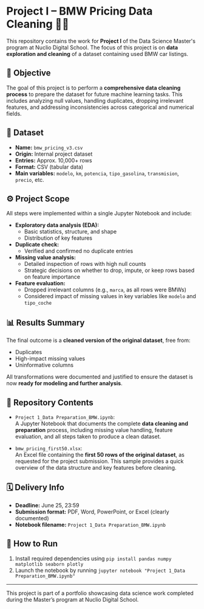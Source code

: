 # Project I – BMW Pricing Data Cleaning 🚗🧹

This repository contains the work for **Project I** of the Data Science Master's program at Nuclio Digital School. The focus of this project is on **data exploration and cleaning** of a dataset containing used BMW car listings.

## 🎯 Objective

The goal of this project is to perform a **comprehensive data cleaning process** to prepare the dataset for future machine learning tasks. This includes analyzing null values, handling duplicates, dropping irrelevant features, and addressing inconsistencies across categorical and numerical fields.

## 📂 Dataset

- **Name:** `bmw_pricing_v3.csv`
- **Origin:** Internal project dataset
- **Entries:** Approx. 10,000+ rows
- **Format:** CSV (tabular data)
- **Main variables:** `modelo`, `km`, `potencia`, `tipo_gasolina`, `transmision`, `precio`, etc.

## ⚙️ Project Scope

All steps were implemented within a single Jupyter Notebook and include:

- **Exploratory data analysis (EDA):**
  - Basic statistics, structure, and shape
  - Distribution of key features
- **Duplicate check:**  
  - Verified and confirmed no duplicate entries
- **Missing value analysis:**
  - Detailed inspection of rows with high null counts
  - Strategic decisions on whether to drop, impute, or keep rows based on feature importance
- **Feature evaluation:**
  - Dropped irrelevant columns (e.g., `marca`, as all rows were BMWs)
  - Considered impact of missing values in key variables like `modelo` and `tipo_coche`

## 📊 Results Summary

The final outcome is a **cleaned version of the original dataset**, free from:

- Duplicates  
- High-impact missing values  
- Uninformative columns  

All transformations were documented and justified to ensure the dataset is now **ready for modeling and further analysis**.

## 📄 Repository Contents

- `Project 1_Data Preparation_BMW.ipynb`:  
  A Jupyter Notebook that documents the complete **data cleaning and preparation** process, including missing value handling, feature evaluation, and all steps taken to produce a clean dataset.

- `bmw_pricing_first50.xlsx`:  
  An Excel file containing the **first 50 rows of the original dataset**, as requested for the project submission. This sample provides a quick overview of the data structure and key features before cleaning.

## 🗓️ Delivery Info

- **Deadline:** June 25, 23:59  
- **Submission format:** PDF, Word, PowerPoint, or Excel (clearly documented)  
- **Notebook filename:** `Project 1_Data Preparation_BMW.ipynb`

## 🚀 How to Run

1. Install required dependencies using `pip install pandas numpy matplotlib seaborn plotly`
2. Launch the notebook by running `jupyter notebook "Project 1_Data Preparation_BMW.ipynb"`

---

This project is part of a portfolio showcasing data science work completed during the Master’s program at Nuclio Digital School.
